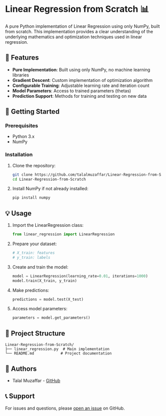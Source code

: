 # Linear Regression from Scratch 📊

A pure Python implementation of Linear Regression using only NumPy, built from scratch. This implementation provides a clear understanding of the underlying mathematics and optimization techniques used in linear regression.

## 🌟 Features

- **Pure Implementation**: Built using only NumPy, no machine learning libraries
- **Gradient Descent**: Custom implementation of optimization algorithm
- **Configurable Training**: Adjustable learning rate and iteration count
- **Model Parameters**: Access to trained parameters (thetas)
- **Prediction Support**: Methods for training and testing on new data

## 🚀 Getting Started

### Prerequisites

- Python 3.x
- NumPy

### Installation

1. Clone the repository:
   ```bash
   git clone https://github.com/talalmuzaffar/Linear-Regression-from-Scratch.git
   cd Linear-Regression-from-Scratch
   ```

2. Install NumPy if not already installed:
   ```bash
   pip install numpy
   ```

## 💡 Usage

1. Import the LinearRegression class:
   ```python
   from linear_regression import LinearRegression
   ```

2. Prepare your dataset:
   ```python
   # X_train: features
   # y_train: labels
   ```

3. Create and train the model:
   ```python
   model = LinearRegression(learning_rate=0.01, iterations=1000)
   model.train(X_train, y_train)
   ```

4. Make predictions:
   ```python
   predictions = model.test(X_test)
   ```

5. Access model parameters:
   ```python
   parameters = model.get_parameters()
   ```

## 📁 Project Structure

```
Linear-Regression-from-Scratch/
├── linear_regression.py  # Main implementation
└── README.md            # Project documentation
```

## 👥 Authors

- Talal Muzaffar - [GitHub](https://github.com/talalmuzaffar)

## 📞 Support

For issues and questions, please [open an issue](https://github.com/talalmuzaffar/Linear-Regression-from-Scratch/issues) on GitHub.
